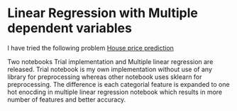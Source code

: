 # Linear Regression with Multiple dependent variables

I have tried the following problem [House price prediction](https://www.kaggle.com/c/house-prices-advanced-regression-techniques)

Two notebooks Trial implementation and Multiple linear regression are released. Trial notebook is my own implementation without use of any library for preprocessing whereas other notebook uses sklearn for preprocessing. The difference is each categorial feature is expanded to one hot enocding in multiple linear regression notebook which results in more number of features and better accuracy.
